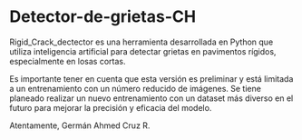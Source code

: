# Detector-de-grietas-CH
Rigid_Crack_dectector es una herramienta desarrollada en Python que utiliza inteligencia artificial para detectar grietas en pavimentos rígidos, especialmente en losas cortas.

Es importante tener en cuenta que esta versión es preliminar y está limitada a un entrenamiento con un número reducido de imágenes. Se tiene planeado realizar un nuevo entrenamiento con un dataset más diverso en el futuro para mejorar la precisión y eficacia del modelo.

Atentamente,
Germán Ahmed Cruz R.

